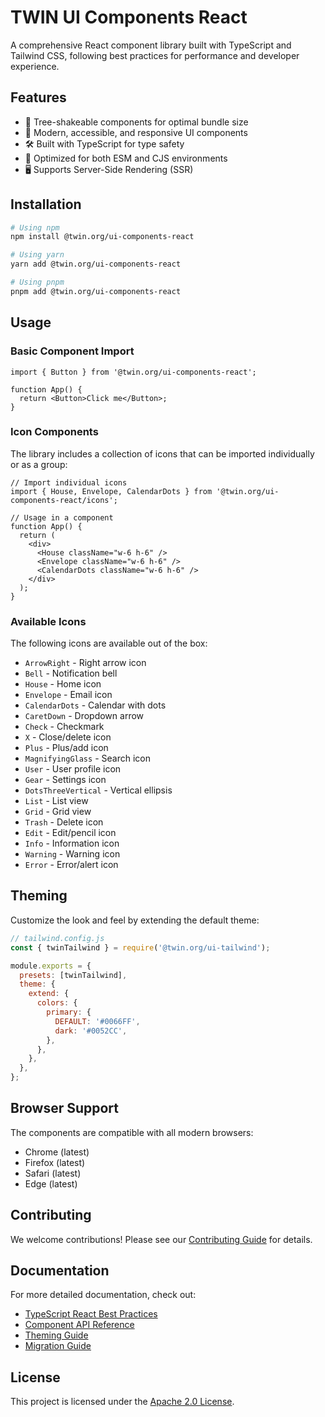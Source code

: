 # TWIN UI Components React

A comprehensive React component library built with TypeScript and Tailwind CSS, following best practices for performance and developer experience.

## Features

- 🚀 Tree-shakeable components for optimal bundle size
- 🎨 Modern, accessible, and responsive UI components
- 🛠 Built with TypeScript for type safety
- 🎯 Optimized for both ESM and CJS environments
- 🖥 Supports Server-Side Rendering (SSR)

## Installation

```bash
# Using npm
npm install @twin.org/ui-components-react

# Using yarn
yarn add @twin.org/ui-components-react

# Using pnpm
pnpm add @twin.org/ui-components-react
```

## Usage

### Basic Component Import

```tsx
import { Button } from '@twin.org/ui-components-react';

function App() {
  return <Button>Click me</Button>;
}
```

### Icon Components

The library includes a collection of icons that can be imported individually or as a group:

```tsx
// Import individual icons
import { House, Envelope, CalendarDots } from '@twin.org/ui-components-react/icons';

// Usage in a component
function App() {
  return (
    <div>
      <House className="w-6 h-6" />
      <Envelope className="w-6 h-6" />
      <CalendarDots className="w-6 h-6" />
    </div>
  );
}
```

### Available Icons

The following icons are available out of the box:

- `ArrowRight` - Right arrow icon
- `Bell` - Notification bell
- `House` - Home icon
- `Envelope` - Email icon
- `CalendarDots` - Calendar with dots
- `CaretDown` - Dropdown arrow
- `Check` - Checkmark
- `X` - Close/delete icon
- `Plus` - Plus/add icon
- `MagnifyingGlass` - Search icon
- `User` - User profile icon
- `Gear` - Settings icon
- `DotsThreeVertical` - Vertical ellipsis
- `List` - List view
- `Grid` - Grid view
- `Trash` - Delete icon
- `Edit` - Edit/pencil icon
- `Info` - Information icon
- `Warning` - Warning icon
- `Error` - Error/alert icon

## Theming

Customize the look and feel by extending the default theme:

```js
// tailwind.config.js
const { twinTailwind } = require('@twin.org/ui-tailwind');

module.exports = {
  presets: [twinTailwind],
  theme: {
    extend: {
      colors: {
        primary: {
          DEFAULT: '#0066FF',
          dark: '#0052CC',
        },
      },
    },
  },
};
```

## Browser Support

The components are compatible with all modern browsers:

- Chrome (latest)
- Firefox (latest)
- Safari (latest)
- Edge (latest)

## Contributing

We welcome contributions! Please see our [Contributing Guide](CONTRIBUTING.md) for details.

## Documentation

For more detailed documentation, check out:

- [TypeScript React Best Practices](docs/typescript-react-best-practices.md)
- [Component API Reference](docs/component-api.md)
- [Theming Guide](docs/theming.md)
- [Migration Guide](docs/migration.md)

## License

This project is licensed under the [Apache 2.0 License](LICENSE).
